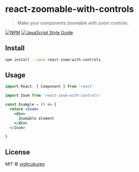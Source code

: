 # react-zoomable-with-controls

> Make your components zoomable with zoom controls.

[![NPM](https://img.shields.io/npm/v/react-zoom-with-controls.svg)](https://www.npmjs.com/package/react-zoomable-with-controls) [![JavaScript Style Guide](https://img.shields.io/badge/code_style-standard-brightgreen.svg)](https://standardjs.com)

## Install

```bash
npm install --save react-zoom-with-controls
```

## Usage

```jsx
import React, { Component } from 'react'

import Zoom from 'react-zoom-with-controls'

const Example = () => {
  return <Zoom>
    <div>
      Zoomable element
    </div>
  </Zoom>

}
```

## License

MIT © [yigitcukuren](https://github.com/yigitcukuren)

